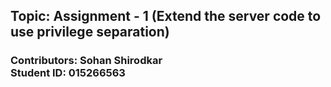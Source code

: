 ## Topic: Assignment - 1 (Extend the server code to use privilege separation)

### <strong> Contributors: </strong> Sohan Shirodkar <br> <strong> Student ID: </strong> 015266563
